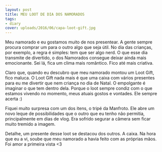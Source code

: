 ```yaml
---
layout: post
title: MEU LOOT DE DIA DOS NAMORADOS
tags:
- diary
cover: uploads/2016/06/capa-loot-gift.jpg
---
```


Meu namorado e eu gostamos muito de nos presentear. A gente sempre procura comprar um para o outro algo que seja útil. No dia das crianças, por exemplo, a regra é simples: tem que ser algo nerd. O que esse dia transmite de divertido, o dos Namorados consegue deixar ainda mais emocionante. Sei lá, fica um clima mais romântico. Fico até mais criativa.

Claro que, quando eu descubro que meu namorado montou um Loot Gift, fico maluca. O Loot Gift nada mais é que uma caixa com vários presentes para eu me divertir que nem criança no dia de Natal. O empolgante é imaginar o que tem dentro dela. Porque o loot sempre condiz com o que estamos vivendo no momento, meus atuais gostos e vontades. Ele sempre acerta :)

Fiquei muito surpresa com um dos itens, o tripé da Manfroto. Ele abre um novo leque de possibilidades que o outro que eu tenho não permitia, principalmente em dias de vlog. Era sofrido segurar a câmera sem ficar muito tremido a imagem.

Detalhe, um presente desse loot se destacou dos outros. A caixa. Na hora que eu a vi, soube que meu namorado a havia feito com as próprias mãos. Foi amor a primeira vista <3
